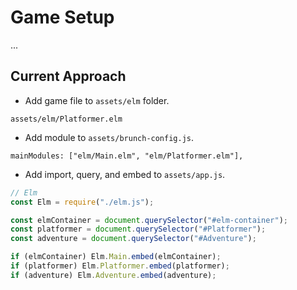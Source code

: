 # Game Setup

...

## Current Approach

- Add game file to `assets/elm` folder.

```
assets/elm/Platformer.elm
```

- Add module to `assets/brunch-config.js`.

```
mainModules: ["elm/Main.elm", "elm/Platformer.elm"],
```

- Add import, query, and embed to `assets/app.js`.

```javascript
// Elm
const Elm = require("./elm.js");

const elmContainer = document.querySelector("#elm-container");
const platformer = document.querySelector("#Platformer");
const adventure = document.querySelector("#Adventure");

if (elmContainer) Elm.Main.embed(elmContainer);
if (platformer) Elm.Platformer.embed(platformer);
if (adventure) Elm.Adventure.embed(adventure);
```